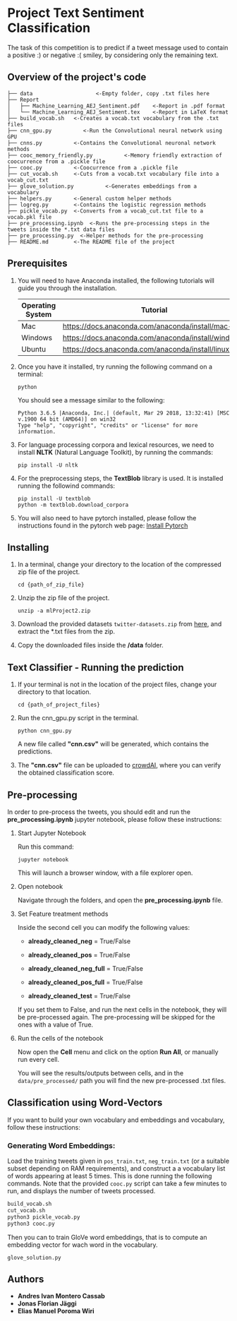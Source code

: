 # Project Text Sentiment Classification

The task of this competition is to predict if a tweet message used to contain a positive :) or negative :( smiley, by considering only the remaining text.

## Overview of the project's code

```
├── data                    <-Empty folder, copy .txt files here
├── Report
│   ├── Machine_Learning_AEJ_Sentiment.pdf    <-Report in .pdf format
│   └── Machine_Learning_AEJ_Sentiment.tex    <-Report in LaTeX format
├── build_vocab.sh   <-Creates a vocab.txt vocabulary from the .txt files
├── cnn_gpu.py          <-Run the Convolutional neural network using GPU
├── cnns.py          <-Contains the Convolutional neuronal network methods
├── cooc_memory_friendly.py          <-Memory friendly extraction of coocurrence from a .pickle file
├── cooc.py          <-Coocurrence from a .pickle file
├── cut_vocab.sh     <-Cuts from a vocab.txt vocabulary file into a vocab_cut.txt
├── glove_solution.py          <-Generates embeddings from a vocabulary
├── helpers.py       <-General custom helper methods
├── logreg.py        <-Contains the logistic regression methods
├── pickle_vocab.py  <-Converts from a vocab_cut.txt file to a vocab.pkl file
├── pre_processing.ipynb  <-Runs the pre-processing steps in the tweets inside the *.txt data files
├── pre_processing.py  <-Helper methods for the pre-processing
├── README.md        <-The README file of the project
```

## Prerequisites

1. You will need to have Anaconda installed, the following tutorials will guide you through the installation.

    | Operating System | Tutorial                                            |
    | ---------------- | --------------------------------------------------- |
    | Mac              | https://docs.anaconda.com/anaconda/install/mac-os/  |
    | Windows          | https://docs.anaconda.com/anaconda/install/windows/ |
    | Ubuntu           | https://docs.anaconda.com/anaconda/install/linux/   |

2. Once you have it installed, try running the following command on a terminal:

    ```
    python
    ```

    You should see a message similar to the following:

    ```
    Python 3.6.5 |Anaconda, Inc.| (default, Mar 29 2018, 13:32:41) [MSC v.1900 64 bit (AMD64)] on win32
    Type "help", "copyright", "credits" or "license" for more information.
    ```

3. For language processing corpora and lexical resources, we need to install **NLTK** (Natural Language Toolkit), by running the commands:

    ```
    pip install -U nltk
    ```

4. For the preprocessing steps, the **TextBlob** library is used. It is installed running the followind commands:

    ```
    pip install -U textblob
    python -m textblob.download_corpora
    ```

5. You will also need to have pytorch installed, please follow the instructions found in the pytorch web page: [Install Pytorch](https://pytorch.org/get-started/locally)

## Installing

1. In a terminal, change your directory to the location of the compressed zip file of the project.

    ```
    cd {path_of_zip_file}
    ```

2. Unzip the zip file of the project.

    ```
    unzip -a mlProject2.zip
    ```

3. Download the provided datasets `twitter-datasets.zip` from [here](https://www.crowdai.org/challenges/epfl-ml-text-classification/dataset_files), and extract the \*.txt files from the zip.

4. Copy the downloaded files inside the **/data** folder.

## Text Classifier - Running the prediction

1. If your terminal is not in the location of the project files, change your directory to that location.

    ```
    cd {path_of_project_files}
    ```

2. Run the cnn_gpu.py script in the terminal.
    ```
    python cnn_gpu.py
    ```
    A new file called **"cnn.csv"** will be generated, which contains the predictions.

3) The **"cnn.csv"** file can be uploaded to [crowdAI](https://www.crowdai.org/challenges/epfl-ml-text-classification/submissions), where you can verify the obtained classification score.

## Pre-processing

In order to pre-process the tweets, you should edit and run the **pre_processing.ipynb** jupyter notebook, please follow these instructions:

1. Start Jupyter Notebook

    Run this command:

    ```
    jupyter notebook
    ```

    This will launch a browser window, with a file explorer open.

2. Open notebook

    Navigate through the folders, and open the **pre_processing.ipynb** file.

3. Set Feature treatment methods

    Inside the second cell you can modify the following values:

    - **already_cleaned_neg** = True/False

    - **already_cleaned_pos** = True/False

    - **already_cleaned_neg_full** = True/False

    - **already_cleaned_pos_full** = True/False

    - **already_cleaned_test** = True/False

    If you set them to False, and run the next cells in the notebook, they will be pre-processed again.
    The pre-processing will be skipped for the ones with a value of True.

6) Run the cells of the notebook

    Now open the **Cell** menu and click on the option **Run All**, or manually run every cell.

    You will see the results/outputs between cells, and in the `data/pre_processed/` path you will find the new pre-processed .txt files.

## Classification using Word-Vectors

If you want to build your own vocabulary and embeddings and vocabulary, follow these instructions:

### Generating Word Embeddings:

Load the training tweets given in `pos_train.txt`, `neg_train.txt` (or a suitable subset depending on RAM requirements), and construct a a vocabulary list of words appearing at least 5 times. This is done running the following commands. Note that the provided `cooc.py` script can take a few minutes to run, and displays the number of tweets processed.

```bash
build_vocab.sh
cut_vocab.sh
python3 pickle_vocab.py
python3 cooc.py
```

Then you can to train GloVe word embeddings, that is to compute an embedding vector for wach word in the vocabulary.

`glove_solution.py`

## Authors

-   **Andres Ivan Montero Cassab**
-   **Jonas Florian Jäggi**
-   **Elias Manuel Poroma Wiri**
